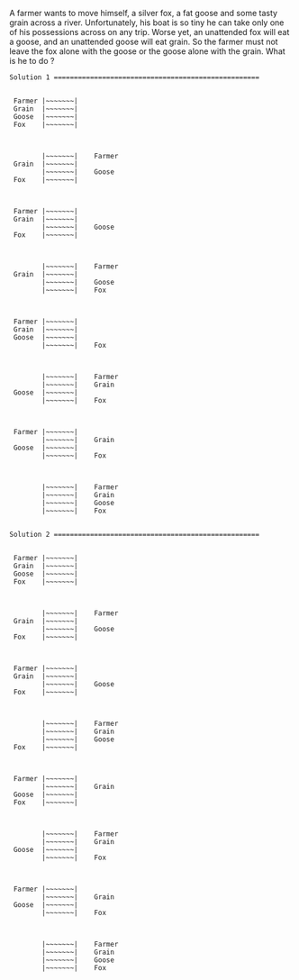 A farmer wants to move himself, a silver fox, a fat goose and some tasty grain across a river.
Unfortunately, his boat is so tiny he can take only one of his possessions across on any trip.
Worse yet, an unattended fox will eat a goose, and an unattended goose will eat grain.
So the farmer must not leave the fox alone with the goose or the goose alone with the grain. What is he to do ?


	Solution 1 ===================================================


	 Farmer	|~~~~~~~|
	 Grain 	|~~~~~~~|
	 Goose 	|~~~~~~~|
	 Fox 	|~~~~~~~|



	        |~~~~~~~|	 Farmer
	 Grain 	|~~~~~~~|
	        |~~~~~~~|	 Goose
	 Fox 	|~~~~~~~|



	 Farmer	|~~~~~~~|
	 Grain 	|~~~~~~~|
	        |~~~~~~~|	 Goose
	 Fox 	|~~~~~~~|



	        |~~~~~~~|	 Farmer
	 Grain 	|~~~~~~~|
	        |~~~~~~~|	 Goose
	        |~~~~~~~|	 Fox



	 Farmer	|~~~~~~~|
	 Grain 	|~~~~~~~|
	 Goose 	|~~~~~~~|
	        |~~~~~~~|	 Fox



	        |~~~~~~~|	 Farmer
	        |~~~~~~~|	 Grain
	 Goose 	|~~~~~~~|
	        |~~~~~~~|	 Fox



	 Farmer	|~~~~~~~|
	        |~~~~~~~|	 Grain
	 Goose 	|~~~~~~~|
	        |~~~~~~~|	 Fox



	        |~~~~~~~|	 Farmer
	        |~~~~~~~|	 Grain
	        |~~~~~~~|	 Goose
	        |~~~~~~~|	 Fox


	Solution 2 ===================================================


	 Farmer	|~~~~~~~|
	 Grain 	|~~~~~~~|
	 Goose 	|~~~~~~~|
	 Fox 	|~~~~~~~|



	        |~~~~~~~|	 Farmer
	 Grain 	|~~~~~~~|
	        |~~~~~~~|	 Goose
	 Fox 	|~~~~~~~|



	 Farmer	|~~~~~~~|
	 Grain 	|~~~~~~~|
	        |~~~~~~~|	 Goose
	 Fox 	|~~~~~~~|



	        |~~~~~~~|	 Farmer
	        |~~~~~~~|	 Grain
	        |~~~~~~~|	 Goose
	 Fox 	|~~~~~~~|



	 Farmer	|~~~~~~~|
	        |~~~~~~~|	 Grain
	 Goose 	|~~~~~~~|
	 Fox 	|~~~~~~~|



	        |~~~~~~~|	 Farmer
	        |~~~~~~~|	 Grain
	 Goose 	|~~~~~~~|
	        |~~~~~~~|	 Fox



	 Farmer	|~~~~~~~|
	        |~~~~~~~|	 Grain
	 Goose 	|~~~~~~~|
	        |~~~~~~~|	 Fox



	        |~~~~~~~|	 Farmer
	        |~~~~~~~|	 Grain
	        |~~~~~~~|	 Goose
	        |~~~~~~~|	 Fox



